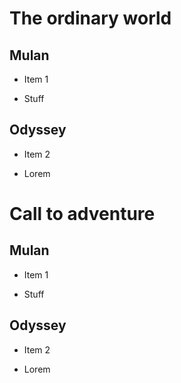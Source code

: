 
# The ordinary world

## Mulan

- Item 1

- Stuff

## Odyssey

- Item 2

- Lorem

# Call to adventure

## Mulan

- Item 1

- Stuff

## Odyssey

- Item 2

- Lorem



